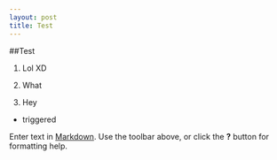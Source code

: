 ```yaml
---
layout: post
title: Test
---
```

##Test

1. Lol XD  


2. What
  1. Hey
  
  
+ triggered


Enter text in [Markdown](http://daringfireball.net/projects/markdown/). Use the toolbar above, or click the **?** button for formatting help.
